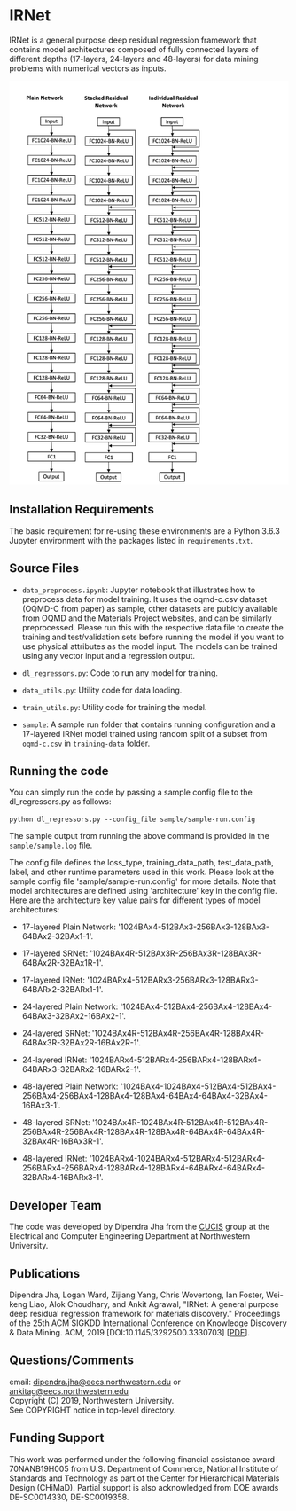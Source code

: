 # IRNet

IRNet is a general purpose deep residual regression framework that contains model architectures composed of fully connected layers of different depths (17-layers, 24-layers and 48-layers) for data mining problems with numerical vectors as inputs.

<p align="center">
  <img src="images/17-layered-RV.png" width="600">
</p>


## Installation Requirements

The basic requirement for re-using these environments are a Python 3.6.3 Jupyter environment with the packages listed in `requirements.txt`.

## Source Files

* `data_preprocess.ipynb`: Jupyter notebook that illustrates how to preprocess data for model training. It uses the oqmd-c.csv dataset (OQMD-C from paper) as sample, other datasets are pubicly available from OQMD and the Materials Project websites, and can be similarly preprocessed. Please run this with the respective data file to create the training and test/validation sets before running the model if you want to use physical attributes as the model input. The models can be trained using any vector input and a regression output.

* `dl_regressors.py`: Code to run any model for training.

* `data_utils.py`: Utility code for data loading.

* `train_utils.py`: Utility code for training the model.

* `sample`: A sample run folder that contains running configuration and a 17-layered IRNet model trained using random split of a subset from `oqmd-c.csv` in `training-data` folder.

## Running the code

You can simply run the code by passing a sample config file to the dl_regressors.py as follows:

`python dl_regressors.py --config_file sample/sample-run.config`

The sample output from running the above command is provided in the `sample/sample.log` file.

The config file defines the loss_type, training_data_path, test_data_path, label, and other runtime parameters used in this work. Please look at the sample config file 'sample/sample-run.config' for more details. Note that model architectures are defined using 'architecture' key in the config file. Here are the architecture key value pairs for different types of model architectures:

* 17-layered Plain Network: '1024BAx4-512BAx3-256BAx3-128BAx3-64BAx2-32BAx1-1'.

* 17-layered SRNet: '1024BAx4R-512BAx3R-256BAx3R-128BAx3R-64BAx2R-32BAx1R-1'.

* 17-layered IRNet: '1024BARx4-512BARx3-256BARx3-128BARx3-64BARx2-32BARx1-1'.

* 24-layered Plain Network: '1024BAx4-512BAx4-256BAx4-128BAx4-64BAx3-32BAx2-16BAx2-1'.

* 24-layered SRNet: '1024BAx4R-512BAx4R-256BAx4R-128BAx4R-64BAx3R-32BAx2R-16BAx2R-1'.

* 24-layered IRNet: '1024BARx4-512BARx4-256BARx4-128BARx4-64BARx3-32BARx2-16BARx2-1'.

* 48-layered Plain Network: '1024BAx4-1024BAx4-512BAx4-512BAx4-256BAx4-256BAx4-128BAx4-128BAx4-64BAx4-64BAx4-32BAx4-16BAx3-1'.

* 48-layered SRNet: '1024BAx4R-1024BAx4R-512BAx4R-512BAx4R-256BAx4R-256BAx4R-128BAx4R-128BAx4R-64BAx4R-64BAx4R-32BAx4R-16BAx3R-1'.

* 48-layered IRNet: '1024BARx4-1024BARx4-512BARx4-512BARx4-256BARx4-256BARx4-128BARx4-128BARx4-64BARx4-64BARx4-32BARx4-16BARx3-1'.

## Developer Team

The code was developed by Dipendra Jha from the <a href="http://cucis.ece.northwestern.edu/">CUCIS</a> group at the Electrical and Computer Engineering Department at Northwestern University.

## Publications

Dipendra Jha, Logan Ward, Zijiang Yang, Chris Wovertong, Ian Foster, Wei-keng Liao, Alok Choudhary, and Ankit Agrawal, "IRNet: A general purpose deep residual regression framework for materials discovery." Proceedings of the 25th ACM SIGKDD International Conference on Knowledge Discovery & Data Mining. ACM, 2019 [DOI:10.1145/3292500.3330703] [<a href="http://delivery.acm.org/10.1145/3340000/3330703/p2385-jha.pdf">PDF</a>].


## Questions/Comments

email: dipendra.jha@eecs.northwestern.edu or ankitag@eecs.northwestern.edu</br>
Copyright (C) 2019, Northwestern University.<br/>
See COPYRIGHT notice in top-level directory.


## Funding Support

This work was performed under the following financial assistance award 70NANB19H005 from U.S. Department of Commerce, National Institute of
Standards and Technology as part of the Center for Hierarchical Materials Design (CHiMaD). Partial support is also acknowledged from DOE awards DE-SC0014330, DE-SC0019358.
